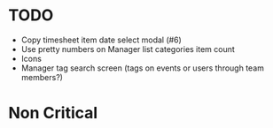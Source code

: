# TODO

- Copy timesheet item date select modal (#6)
- Use pretty numbers on Manager list categories item count
- Icons
- Manager tag search screen (tags on events or users through team members?)

# Non Critical
